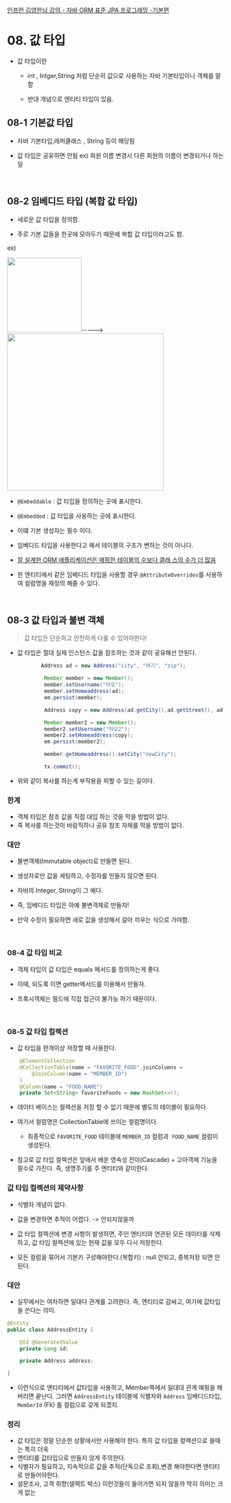 [인프런 김영한님 강의 - 자바 ORM 표준 JPA 프로그래밍 -기본편](https://www.inflearn.com/course/ORM-JPA-Basic)

# 08. 값 타입

+ 값 타입이란 
  
  + int , Intger,String 처럼 단순히 값으로 사용하는 자바 기본타입이나 객체를 말함
  
  + 반대 개념으로 엔티티 타입이 있음.

## 08-1 기본값 타입

+ 자바 기본타입,래퍼클래스 , String 등이 해당됨

+ 값 타입은 공유하면 안됨 ex) 회원 이름 변경시 다른 회원의 이름이 변경되거나 하는일 

<br>

## 08-2 임베디드 타입 (복합 값 타입)

+ 새로운 값 타입을 정의함.

+ 주로 기본 값들을 한곳에 모아두기 때문에 복합 값 타입이라고도 함.

ex)

<img title="" src="file:///Users/choedonghyeon/Desktop/TIL/JPA/기본/IMG/origin.png" alt="" width="173">-----><img title="" src="file:///Users/choedonghyeon/Desktop/TIL/JPA/기본/IMG/embedded.png" alt="" data-align="inline" width="364">

+ `@Embeddable` : 값 타입을 정의하는 곳에 표시한다.

+ `@Embedded` : 값 타입을 사용하는 곳에 표시한다.

+ 이떄 기본 생성자는 필수 이다.

+ 임베디드 타입을 사용한다고 해서 테이블의 구조가 변하는 것이 아니다.

+ <u>잘 설계한 ORM 애플리케이션은 매핑한 테이블의 수보다 클래
  스의 수가 더 많음</u>

+ 한 엔티티에서 같은 임베디드 타입을 사용할 경우 `@AttributeOverrides`를 사용하여 컬럼명을 재정의 해줄 수 있다.

<br>

## 08-3 값 타입과 불변 객체

> 값 타입은 단순하고 안전하게 다룰 수 있어야한다!

+ 값 타입은 절대 실제 인스턴스 값을 참조하는 것과 같이 공유해선 안된다.

```java
           Address ad = new Address("city", "여기", "zip");

            Member member = new Member();
            member.setUsername("아오");
            member.setHomeaddress(ad);
            em.persist(member);

            Address copy = new Address(ad.getCity(),ad.getStreet(), ad.getZipcode());

            Member member2 = new Member();
            member2.setUsername("아오2");
            member2.setHomeaddress(copy);
            em.persist(member2);

            member.getHomeaddress().setCity("newCity");

            tx.commit();
```

+ 위와 같이 복사를 하는게 부작용을 피할 수 있는 길이다.

### 한계

+ 객체 타입은 참조 값을 직접 대입 하는 것을 막을 방법이 없다. 
+ 즉 복사를 하는것이 바람직하나 공유 참조 자체를 막을 방법이 없다. 

### 대안

+ 불변객체(Immutable object)로 만들면 된다.

+ 생성자로만 값을 세팅하고, 수정자를 만들지 않으면 된다.

+ 자바의 Integer, String이 그 예다.

+ 즉, 임베디드 타입은 아예 불변객체로 만들자!

+ 만약 수정이 필요하면 새로 값을 생성해서 갈아 끼우는 식으로 가야함.

<br>

### 08-4 값 타입 비교

+ 객체 타입의 값 타입은 equals 메서드를 정의하는게 좋다.

+ 이때, 되도록 이면 getter메서드를 이용해서 만들자.

+ 프록시객체는 필드에 직접 접근이 불가능 하기 때문이다.

<br>

### 08-5 값 타입 컬렉션

+ 값 타입을 한개이상 저장할 때 사용한다.

```java
    @ElementCollection
    @CollectionTable(name = "FAVORITE_FOOD",joinColumns =
        @JoinColumn(name = "MEMBER_ID")
    )
    @Column(name = "FOOD_NAME")
    private Set<String> favoriteFoods = new HashSet<>();
```

+ 데이터 베이스는 컬렉션을 저장 할 수 없기 때문에 별도의 테이블이 필요하다.

+ 여기서 컬럼명은 CollectionTable에 쓰이는 컬럼명이다.
  
  + 최종적으로 `FAVORITE_FOOD` 테이블에 `MEMBER_ID` 컬럼과  `FOOD_NAME` 컬럼이 생성된다.

+ 참고로 값 타입 컬렉션은 앞에서 배운 영속성 전이(Cascade) + 고아객체 기능을 필수로 가진다. 즉, 생명주기를 주 엔티티와 같이한다. 

### 값 타입 컬렉션의 제약사항

+ 식별자 개념이 없다.

+ 값을 변경하면 추적이 어렵다. -> 안되지않을까

+ 값 타입 컬렉션에 변경 사항이 발생하면, 주인 엔티티와 연관된 모든 데이터를 삭제하고, 값 타입 컬렉션에 있는 현재 값을 모두 다시 저장한다.

+ 모든 컬럼을 묶어서 기본키 구성해야한다.(복합키) : null 안되고, 중복저장 되면 안된다.

### 대안

+ 실무에서는 여차하면 일대다 관계를 고려한다. 즉, 엔티티로 감싸고, 여기에 값타입을 쓴다는 의미.

```java
@Entity
public class AddressEntity {

    @Id @GeneratedValue
    private Long id;

    private Address address;

}
```

+ 이런식으로 엔티티에서 값타입을 사용하고, Member쪽에서 일대대 관계 매핑을 해버리면 끝난다. 그러면 `AddressEntity` 테이블에 식별자와 `Address` 임베디드타입, `MemberId` (Fk) 를 컬럼으로 갖게 되겠지.

### 정리

+ 값 타입은 정말 단순한 상황에서만 사용해야 한다. 특히 값 타입을 컬렉션으로 쓸때 는 특히 더욱
+ 엔티티를 값타입으로 만들지 않게 주의한다.
+ 식별자가 필요하고, 지속적으로 값을 추적(단독으로 조회),변경 해야한다면 엔티티로 만들어야한다.
+ 설문조사, 고객 취향(셀렉트 박스) 이런것들이 들어가면 되지 않을까 딱히 의미는 크게 없는

